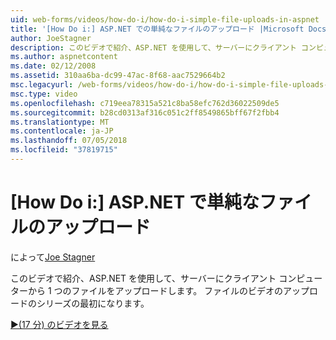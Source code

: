 ```yaml
---
uid: web-forms/videos/how-do-i/how-do-i-simple-file-uploads-in-aspnet
title: '[How Do i:] ASP.NET での単純なファイルのアップロード |Microsoft Docs'
author: JoeStagner
description: このビデオで紹介、ASP.NET を使用して、サーバーにクライアント コンピューターから 1 つのファイルをアップロードします。 これはアップロードのシリーズの最初になります.
ms.author: aspnetcontent
ms.date: 02/12/2008
ms.assetid: 310aa6ba-dc99-47ac-8f68-aac7529664b2
msc.legacyurl: /web-forms/videos/how-do-i/how-do-i-simple-file-uploads-in-aspnet
msc.type: video
ms.openlocfilehash: c719eea78315a521c8ba58efc762d36022509de5
ms.sourcegitcommit: b28cd0313af316c051c2ff8549865bff67f2fbb4
ms.translationtype: MT
ms.contentlocale: ja-JP
ms.lasthandoff: 07/05/2018
ms.locfileid: "37819715"
---
```

<a name="how-do-i--simple-file-uploads-in-aspnet"></a>[How Do i:] ASP.NET で単純なファイルのアップロード
====================
によって[Joe Stagner](https://github.com/JoeStagner)

このビデオで紹介、ASP.NET を使用して、サーバーにクライアント コンピューターから 1 つのファイルをアップロードします。 ファイルのビデオのアップロードのシリーズの最初になります。

[&#9654;(17 分) のビデオを見る](https://channel9.msdn.com/Blogs/ASP-NET-Site-Videos/how-do-i-simple-file-uploads-in-aspnet)
